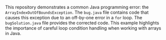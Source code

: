 This repository demonstrates a common Java programming error: the `ArrayIndexOutOfBoundsException`. The `bug.java` file contains code that causes this exception due to an off-by-one error in a `for` loop. The `bugSolution.java` file provides the corrected code. This example highlights the importance of careful loop condition handling when working with arrays in Java.